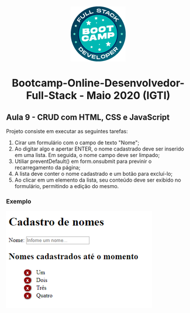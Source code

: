 <p align="center">
  <img src="/assets/bootcamp_fullstack.png">
</p>
<h1 align="center">Bootcamp-Online-Desenvolvedor-Full-Stack - Maio 2020 (IGTI)</h1>

## Aula 9 - CRUD com HTML, CSS e JavaScript

Projeto consiste em executar as seguintes tarefas:

1. Cirar um formulário com o campo de texto "Nome";
2. Ao digitar algo e apertar ENTER, o nome cadastrado deve ser inserido em uma lista. Em seguida, o nome campo deve ser limpado;
3. Utiliar preventDefault() em form.onsubmit para previnir o recarregamento da página;
4. A lista deve conter o nome cadastrado e um botão para excluí-lo;
5. Ao clicar em um elemento da lista, seu conteúdo deve ser exibido no formulário, permitindo a edição do mesmo.

### Exemplo
![Exemplo 1](/assets/aula9.png)